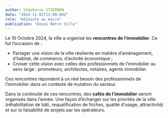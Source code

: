 ```yaml
---
author: Stéphanie STIERNON
date: "2024-11-01T12:00:00Z"
role: "Adjointe au maire"
publication: "Douai Notre Ville"
---
```


Le 10 Octobre 2024, la ville a organisé les **rencontres de l’immobilier**. Ce fut l’occasion de :

- Partager une vision de la ville résiliente en matière d’aménagement, d’habitat, de commerce, d’activité économique ;
- Croiser cette vision avec celles des professionnels de l’immobilier au sens large : promoteurs, architectes, notaires, agents immobilier.

Ces rencontres répondent à un réel besoin des professionnels de l’immobilier dans un contexte de mutation du secteur.

Dans la continuité de ces rencontres, des **cafés de l’immobilier** seront organisés dans l’année. Une façon d’échanger sur les priorités de la ville (réhabilitation de bâti, requalification de friches, qualité d’usage, attractivité) et sur la faisabilité de projets par les opérateurs.
